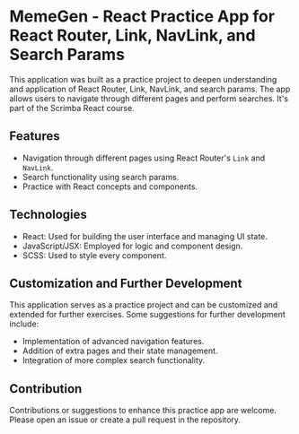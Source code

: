 # MemeGen - React Practice App for React Router, Link, NavLink, and Search Params

This application was built as a practice project to deepen understanding and application of React Router, Link, NavLink, and search params. The app allows users to navigate through different pages and perform searches. It's part of the Scrimba React course.

## Features

- Navigation through different pages using React Router's `Link` and `NavLink`.
- Search functionality using search params.
- Practice with React concepts and components.

## Technologies

- React: Used for building the user interface and managing UI state.
- JavaScript/JSX: Employed for logic and component design.
- SCSS: Used to style every component.

## Customization and Further Development

This application serves as a practice project and can be customized and extended for further exercises. Some suggestions for further development include:

- Implementation of advanced navigation features.
- Addition of extra pages and their state management.
- Integration of more complex search functionality.

## Contribution

Contributions or suggestions to enhance this practice app are welcome. Please open an issue or create a pull request in the repository.
